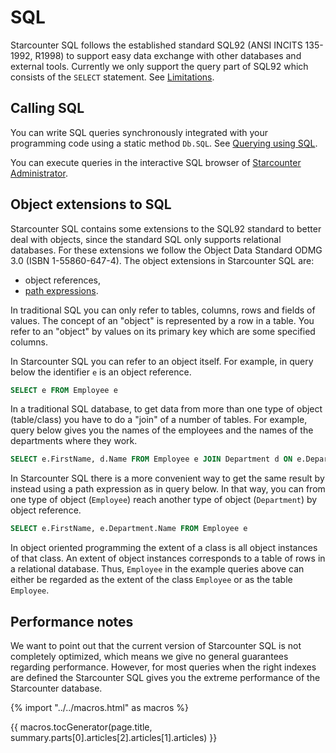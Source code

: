 # SQL

Starcounter SQL follows the established standard SQL92 (ANSI INCITS 135-1992, R1998) to support easy data exchange with other databases and external tools. Currently we only support the query part of SQL92 which consists of the `SELECT` statement. See [Limitations](/guides/sql/limitations/).

## Calling SQL

You can write SQL queries synchronously integrated with your programming code using a static method `Db.SQL`. See [Querying using SQL](/guides/database/querying-using-sql/).

You can execute queries in the interactive SQL browser of [Starcounter Administrator](/guides/tools/administrator/).

## Object extensions to SQL

Starcounter SQL contains some extensions to the SQL92 standard to better deal with objects, since the standard SQL only supports relational databases. For these extensions we follow the Object Data Standard ODMG 3.0 (ISBN 1-55860-647-4). The object extensions in Starcounter SQL are:

- object references,
- [path expressions](/guides/sql/path-expressions/).

In traditional SQL you can only refer to tables, columns, rows and fields of values. The concept of an "object" is represented by a row in a table. You refer to an "object" by values on its primary key which are some specified columns.

In Starcounter SQL you can refer to an object itself. For example, in query below the identifier <code>e</code> is an object reference.

```sql
SELECT e FROM Employee e
```

In a traditional SQL database, to get data from more than one type of object (table/class) you have to do a "join" of a number of tables. For example, query below gives you the names of the employees and the names of the departments where they work.

```sql
SELECT e.FirstName, d.Name FROM Employee e JOIN Department d ON e.DepartmentId = d.Id
```

In Starcounter SQL there is a more convenient way to get the same result by instead using a path expression as in query below. In that way, you can from one type of object (<code>Employee</code>) reach another type of object (<code>Department</code>) by object reference.

```sql
SELECT e.FirstName, e.Department.Name FROM Employee e
```

In object oriented programming the extent of a class is all object instances of that class. An extent of object instances corresponds to a table of rows in a relational database. Thus, <code>Employee</code> in the example queries above can either be regarded as the extent of the class <code>Employee</code> or as the table <code>Employee</code>.

## Performance notes

We want to point out that the current version of Starcounter SQL is not completely
optimized, which means we give no general guarantees regarding performance. However, for most queries when the right indexes are defined the Starcounter SQL gives you the extreme performance of the Starcounter database.

{% import "../../macros.html" as macros %}

{{ macros.tocGenerator(page.title, summary.parts[0].articles[2].articles[1].articles) }}
